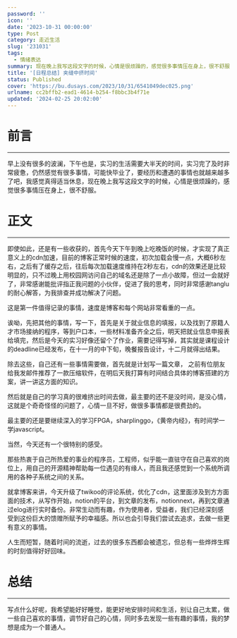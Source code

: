```yaml
---
password: ''
icon: ''
date: '2023-10-31 00:00:00'
type: Post
category: 走近生活
slug: '231031'
tags:
  - 情绪表达
summary: 现在晚上我写这段文字的时候，心情是很烦躁的，感觉很多事情压在身上，很不舒服。
title: '[日程总结] 夹缝中挤时间'
status: Published
cover: 'https://bu.dusays.com/2023/10/31/6541049dec025.png'
urlname: cc2bffb2-ead1-4614-b254-f8bbc3b4f71e
updated: '2024-02-25 20:02:00'
---
```


# 前言


---


  早上没有很多的波澜，下午也是，实习的生活需要大半天的时间，实习完了及时非常疲惫，仍然感觉有很多事情，可能快毕业了，要经历和遭遇的事情也就越来越多了吧，我感觉真得适当休息，现在晚上我写这段文字的时候，心情是很烦躁的，感觉很多事情压在身上，很不舒服。


# 正文


---


  即使如此，还是有一些收获的，首先今天下午到晚上吃晚饭的时候，才实现了真正意义上的cdn加速，目前的博客正常时候的速度，初次加载会慢一点，大概6秒左右，之后有了缓存之后，往后每次加载速度维持在2秒左右，cdn的效果还是比较明显的，只不过晚上用校园网访问自己的域名还是除了一点小故障，但过一会就好了，非常感谢能批评指正我问题的小伙伴，促进了我的思考，同时非常感谢tanglu的耐心解答，为我排查并成功解决了问题。


  这是第一件值得记录的事情，速度是博客和每个网站非常看重的一点。


  诶呦，先把其他的事情，写一下，首先是关于就业信息的填报，以及找到了原籍人才市场接纳的程序，等到户口本，一些材料准备齐全之后，明天把就业信息申报表给填完，然后是今天的实习好像还留个了作业，需要记得写掉，其实就是课程设计的deadline已经发布，在十一月的中下旬，晚餐报告设计，十二月就得出结果。


  除去这些，自己还有一些事情需要做，首先就是计划写一篇文章， 之前有位朋友给我发邮件推荐了一款压缩软件，在明后天我打算有时间结合具体的博客搭建的方案，讲一讲这方面的知识。


 然后就是自己的学习真的很难挤出时间去做，最主要的还不是没时间，是没心情，这就是个奇奇怪怪的问题了，心情一旦不好，做很多事情都是很费劲的。


  最主要的还是要继续深入的学习FPGA，sharplinggo，《黄帝内经》，有时间学一学javascript。


  当然，今天还有一个很特别的感受。


  那些热衷于自己所热爱的事业的程序员，工程师，似乎能一直驻守在自己喜欢的岗位上，用自己的开源精神帮助每一位遇见的有缘人，而且我还感觉到一个系统所调用的各种子系统之间的关系。


  就拿博客来讲，今天升级了twikoo的评论系统，优化了cdn，这里面涉及到方方面面的技术，从写作开始，notion的平台，到文章的发布，notionnext，再到文章通过elog进行实时备份。非常生动而有趣，作为使用者，受益者，我们已经深刻感受到这份巨大的馈赠所赋予的幸福感。所以也会引导我们尝试去追求，去做一些更有意义的事情。


  人生而短暂，随着时间的流逝，过去的很多东西都会被遗忘，但总有一些烨烨生辉的时刻值得好好回味。


# 总结


---


  写点什么好呢，我希望能好好睡觉，能更好地安排时间和生活，别让自己太累，做一些自己喜欢的事情，调节好自己的心情，同时多去发现一些有趣的事情，我的梦想是成为一个普通人。

